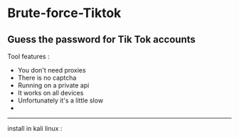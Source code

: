 # Brute-force-Tiktok
Guess the password for Tik Tok accounts
- 
Tool features :
- You don't need proxies
- There is no captcha
- Running on a private api
- It works on all devices
- Unfortunately it's a little slow
-
-----------------------
install in kali linux :
